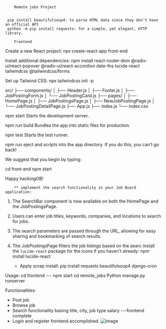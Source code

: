         Remote jobs Project


     pip install beautifulsoup4: to parse HTML data since they don't have an official API
     python -m pip install requests: for a simple, yet elegant, HTTP library.

        Frontend 

Create a new React project:
npx create-react-app front-end

Install additional dependencies:
npm install react-router-dom @radix-ui/react-popover @radix-ui/react-accordion date-fns lucide-react tailwindcss @tailwindcss/forms

Set up Tailwind CSS:
npx tailwindcss init -p

src/
├── components/
│   ├── Header.js
│   ├── Footer.js
│   ├── JobPostingForm.js
│   └── JobPostingCard.js
├── pages/
│   ├── HomePage.js
│   ├── JobPostingsPage.js
│   ├── NewJobPostingPage.js
│   └── JobPostingDetailPage.js
├── App.js
├── index.js
└── index.css

 npm start
    Starts the development server.

  npm run build
    Bundles the app into static files for production.       

  npm test
    Starts the test runner.

  npm run eject
    and scripts into the app directory. If you do this, you can’t go back!

We suggest that you begin by typing:

  cd front-end
  npm start

Happy hackingOB!

        ** implement the search functionality in your Job Board application:

1. The SearchBar component is now available on both the HomePage and the JobPostingsPage.
2. Users can enter job titles, keywords, companies, and locations to search for jobs.
3. The search parameters are passed through the URL, allowing for easy sharing and bookmarking of search results.
4. The JobPostingsPage filters the job listings based on the searc
    install the `lucide-react` package for the icons if you haven't already:
    npm install lucide-react

    * Apply scrap
    install: pip install requests beautifulsoup4 django-cron

Usage:
cd frontend --- npm start
cd remote_jobs Python manage.py runserver

Functionalities:
* Post job
* Browse job
* Search functionality basing title, city, job type salary ---frontend complete
* Login and register frontend accomplished.
![image](https://github.com/user-attachments/assets/8b702340-1f40-4006-8959-59c05ffed7f1)



  

